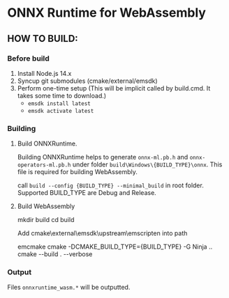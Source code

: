 # ONNX Runtime for WebAssembly

## HOW TO BUILD:

### Before build

1. Install Node.js 14.x
2. Syncup git submodules (cmake/external/emsdk)
3. Perform one-time setup (This will be implicit called by build.cmd. It takes some time to download.)
    - `emsdk install latest`
    - `emsdk activate latest`

### Building

1. Build ONNXRuntime.

    Building ONNXRuntime helps to generate `onnx-ml.pb.h` and `onnx-operators-ml.pb.h` under folder `build\Windows\{BUILD_TYPE}\onnx`. This file is required for building WebAssembly.

    call `build --config {BUILD_TYPE} --minimal_build` in root folder. Supported BUILD_TYPE are Debug and Release.

2. Build WebAssembly

    mkdir build
    cd build

    Add cmake\external\emsdk\upstream\emscripten into path

    emcmake cmake -DCMAKE_BUILD_TYPE={BUILD_TYPE} -G Ninja ..
    cmake --build . --verbose

### Output

Files `onnxruntime_wasm.*` will be outputted.
